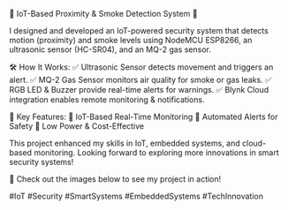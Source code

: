 🔹 IoT-Based Proximity & Smoke Detection System 🔹

I designed and developed an IoT-powered security system that detects motion (proximity) and smoke levels using NodeMCU ESP8266, an ultrasonic sensor (HC-SR04), and an MQ-2 gas sensor.

🛠 How It Works:
✅ Ultrasonic Sensor detects movement and triggers an alert.
✅ MQ-2 Gas Sensor monitors air quality for smoke or gas leaks.
✅ RGB LED & Buzzer provide real-time alerts for warnings.
✅ Blynk Cloud integration enables remote monitoring & notifications.

🔗 Key Features:
📡 IoT-Based Real-Time Monitoring
🚨 Automated Alerts for Safety
🔋 Low Power & Cost-Effective

This project enhanced my skills in IoT, embedded systems, and cloud-based monitoring. Looking forward to exploring more innovations in smart security systems!

📸 Check out the images below to see my project in action!

#IoT #Security #SmartSystems #EmbeddedSystems #TechInnovation

